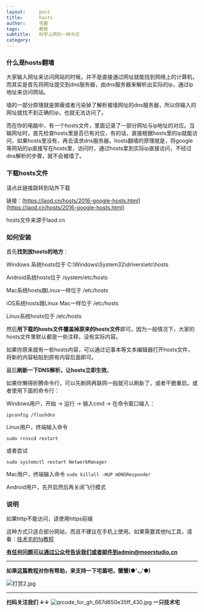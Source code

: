 ```yaml
---
layout:     post
title:      hosts
author:     宅菌
tags: 		教程
subtitle:  	科学上网的一种方式
category:   
---
```

<!-- Start Writing Below in Markdown -->




### 什么是hosts翻墙

大家输入网址来访问网站的时候，并不是直接通过网址就能找到网络上的计算机，而其实是首先将网址提交到dns服务器，由dns服务器来解析出实际的ip，通过ip地址来访问网站。

墙的一部分原理就是屏蔽或者污染掉了解析被墙网址的dns服务器，所以你输入的网址就找不到正确的ip，也就无法访问了。

而在你的电脑中，有一个hosts文件，里面记录了一部分网址与ip地址的对应。当输网址时，首先检查hosts里是否已有对应，有的话，直接根据hosts里的ip就能访问，如果hosts里没有，再去请求dns服务器。hosts翻墙的原理就是，将google等网站的ip直接写在hosts里，访问时，通过hosts拿到实际ip直接访问，不经过dns解析的步骤，就不会被墙了。

### 下载hosts文件
请点此链接跳转到站外下载

链接：[https://laod.cn/hosts/2016-google-hosts.html](https://laod.cn/hosts/2016-google-hosts.html) 

hosts文件来源于laod.cn

### 如何安装

首先**找到放hosts的地方**：

Windows 系统hosts位于 C:\Windows\System32\drivers\etc\hosts

Android系统hosts位于 /system/etc/hosts

Mac系统hosts跟Linux一样位于 /etc/hosts

iOS系统hosts跟Linux Mac一样位于 /etc/hosts

Linux系统hosts位于 /etc/hosts

然后**用下载的hosts文件覆盖掉原来的hosts文件**即可。因为一般情况下，大家的hosts文件里默认都是一些注释，没有实际内容。

如果你原来就有一些hosts内容，可以通过记事本等文本编辑器打开hosts文件，将新的内容粘贴到原有内容后面即可。

最后**刷新一下DNS解析，让hosts立即生效**。

如果你懒得折腾命令行，可以先断网再联网一般就可以刷新了，或者干脆重启。或者使用下面的命令行：

Windows用户，开始 -> 运行 -> 输入cmd -> 在命令窗口输入：

 `ipconfig /flushdns`

Linux用户，终端输入命令

`sudo rcnscd restart`

或者尝试

`sudo systemctl restart NetworkManager`

Mac用户，终端输入命令
`sudo killall -HUP mDNSResponder`

Android用户，先开启然后再关闭飞行模式

### 说明

如果http不能访问，请使用https前缀

这种方式只适合部分网站，而且不建议在手机上使用。如果需要其他fq工具，请看：[技术宅的fq教程](http://moorstudio.cn/2016/10/14/fq/) 

**有任何问题可以通过公众号告诉我们或者邮件到admin@moorstudio.cn**

<hr/>


**如果这篇教程对你有帮助，来支持一下宅菌吧，蟹蟹(●'◡'●)**

![打赏2.jpg](https://ooo.0o0.ooo/2016/10/14/58008b8134e34.jpg)


------------

**扫码关注我们 ↓↓**
![qrcode_for_gh_667d650e35ff_430.jpg](https://ooo.0o0.ooo/2016/09/21/57e23b7e19dcd.jpg)
**一只技术宅**

